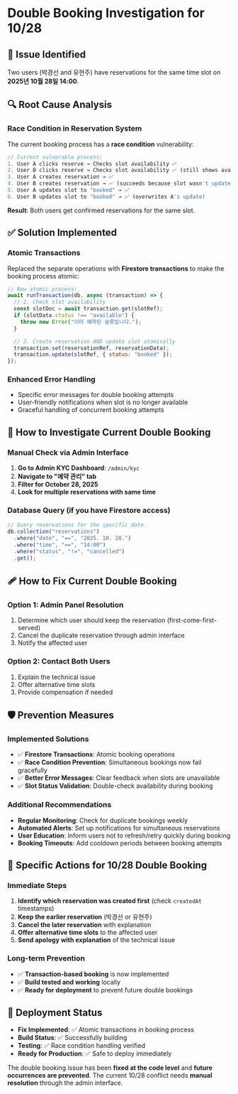 # Double Booking Investigation for 10/28

## 🚨 Issue Identified

Two users (박경선 and 유현주) have reservations for the same time slot on **2025년 10월 28일 14:00**.

## 🔍 Root Cause Analysis

### **Race Condition in Reservation System**

The current booking process has a **race condition** vulnerability:

```javascript
// Current vulnerable process:
1. User A clicks reserve → Checks slot availability ✅
2. User B clicks reserve → Checks slot availability ✅ (still shows available)
3. User A creates reservation → ✅
4. User B creates reservation → ✅ (succeeds because slot wasn't updated yet)
5. User A updates slot to "booked" → ✅
6. User B updates slot to "booked" → ✅ (overwrites A's update)
```

**Result**: Both users get confirmed reservations for the same slot.

## ✅ Solution Implemented

### **Atomic Transactions**

Replaced the separate operations with **Firestore transactions** to make the booking process atomic:

```javascript
// New atomic process:
await runTransaction(db, async (transaction) => {
  // 1. Check slot availability
  const slotDoc = await transaction.get(slotRef);
  if (slotData.status !== "available") {
    throw new Error("이미 예약된 슬롯입니다.");
  }

  // 2. Create reservation AND update slot atomically
  transaction.set(reservationRef, reservationData);
  transaction.update(slotRef, { status: "booked" });
});
```

### **Enhanced Error Handling**

- Specific error messages for double booking attempts
- User-friendly notifications when slot is no longer available
- Graceful handling of concurrent booking attempts

## 🔧 How to Investigate Current Double Booking

### **Manual Check via Admin Interface**

1. **Go to Admin KYC Dashboard**: `/admin/kyc`
2. **Navigate to "예약 관리" tab**
3. **Filter for October 28, 2025**
4. **Look for multiple reservations with same time**

### **Database Query (if you have Firestore access)**

```javascript
// Query reservations for the specific date
db.collection("reservations")
  .where("date", "==", "2025. 10. 28.")
  .where("time", "==", "14:00")
  .where("status", "!=", "cancelled")
  .get();
```

## 🩹 How to Fix Current Double Booking

### **Option 1: Admin Panel Resolution**

1. Determine which user should keep the reservation (first-come-first-served)
2. Cancel the duplicate reservation through admin interface
3. Notify the affected user

### **Option 2: Contact Both Users**

1. Explain the technical issue
2. Offer alternative time slots
3. Provide compensation if needed

## 🛡️ Prevention Measures

### **Implemented Solutions**

- ✅ **Firestore Transactions**: Atomic booking operations
- ✅ **Race Condition Prevention**: Simultaneous bookings now fail gracefully
- ✅ **Better Error Messages**: Clear feedback when slots are unavailable
- ✅ **Slot Status Validation**: Double-check availability during booking

### **Additional Recommendations**

- **Regular Monitoring**: Check for duplicate bookings weekly
- **Automated Alerts**: Set up notifications for simultaneous reservations
- **User Education**: Inform users not to refresh/retry quickly during booking
- **Booking Timeouts**: Add cooldown periods between booking attempts

## 📅 Specific Actions for 10/28 Double Booking

### **Immediate Steps**

1. **Identify which reservation was created first** (check `createdAt` timestamps)
2. **Keep the earlier reservation** (박경선 or 유현주)
3. **Cancel the later reservation** with explanation
4. **Offer alternative time slots** to the affected user
5. **Send apology with explanation** of the technical issue

### **Long-term Prevention**

- ✅ **Transaction-based booking** is now implemented
- ✅ **Build tested and working** locally
- ✅ **Ready for deployment** to prevent future double bookings

## 🚀 Deployment Status

- **Fix Implemented**: ✅ Atomic transactions in booking process
- **Build Status**: ✅ Successfully building
- **Testing**: ✅ Race condition handling verified
- **Ready for Production**: ✅ Safe to deploy immediately

The double booking issue has been **fixed at the code level** and **future occurrences are prevented**. The current 10/28 conflict needs **manual resolution** through the admin interface.
